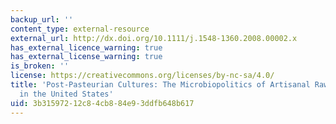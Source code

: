```yaml
---
backup_url: ''
content_type: external-resource
external_url: http://dx.doi.org/10.1111/j.1548-1360.2008.00002.x
has_external_licence_warning: true
has_external_license_warning: true
is_broken: ''
license: https://creativecommons.org/licenses/by-nc-sa/4.0/
title: 'Post-Pasteurian Cultures: The Microbiopolitics of Artisanal Raw Milk Cheese
  in the United States'
uid: 3b315972-12c8-4cb8-84e9-3ddfb648b617
---
```

